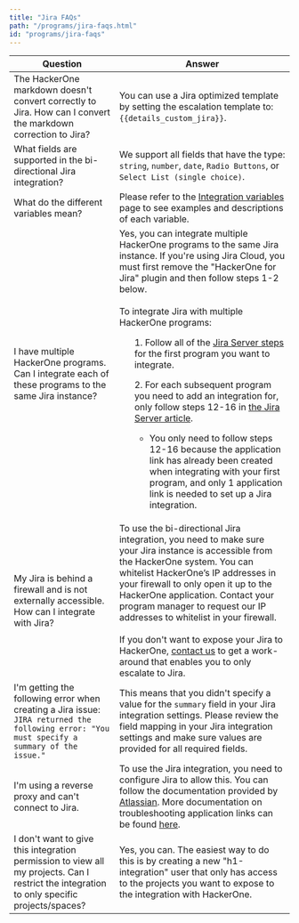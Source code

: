 ```yaml
---
title: "Jira FAQs"
path: "/programs/jira-faqs.html"
id: "programs/jira-faqs"
---
```


Question | Answer
-------- | ------
The HackerOne markdown doesn't convert correctly to Jira. How can I convert the markdown correction to Jira? | You can use a Jira optimized template by setting the escalation template to: `{{details_custom_jira}}`.
What fields are supported in the bi-directional Jira integration? | We support all fields that have the type: `string`, `number`, `date`, `Radio Buttons`, or `Select List (single choice)`.
What do the different variables mean? | Please refer to the [Integration variables](integration-variables.html) page to see examples and descriptions of each variable.
I have multiple HackerOne programs. Can I integrate each of these programs to the same Jira instance? | Yes, you can integrate multiple HackerOne programs to the same Jira instance. If you're using Jira Cloud, you must first remove the "HackerOne for Jira" plugin and then follow steps 1-2 below.<br><br>To integrate Jira with multiple HackerOne programs:<ul>1. Follow all of the [Jira Server steps](jira-server-integration.html) for the first program you want to integrate.</ul><ul>2. For each subsequent program you need to add an integration for, only follow steps 12-16 in [the Jira Server article](jira-server-integration.html).<ul><li>You only need to follow steps 12-16 because the application link has already been created when integrating with your first program, and only 1 application link is needed to set up a Jira integration.</li></ul></ul>
My Jira is behind a firewall and is not externally accessible. How can I integrate with Jira? | To use the bi-directional Jira integration, you need to make sure your Jira instance is accessible from the HackerOne system. You can whitelist HackerOne’s IP addresses in your firewall to only open it up to the HackerOne application. Contact your program manager to request our IP addresses to whitelist in your firewall.<br><br>If you don't want to expose your Jira to HackerOne, [contact us](https://support.hackerone.com/hc/en-us/requests/new) to get a work-around that enables you to only escalate to Jira.
I'm getting the following error when creating a Jira issue: `JIRA returned the following error: "You must specify a summary of the issue."` | This means that you didn't specify a value for the `summary` field in your Jira integration settings. Please review the field mapping in your Jira integration settings and make sure values are provided for all required fields.
I'm using a reverse proxy and can't connect to Jira. | To use the Jira integration, you need to configure Jira to allow this. You can follow the documentation provided by [Atlassian](https://confluence.atlassian.com/kb/reverse-proxy-and-application-link-troubleshooting-guide-719095279.html). More documentation on troubleshooting application links can be found [here](https://confluence.atlassian.com/kb/application-links-troubleshooting-guide-718668765.html).
I don't want to give this integration permission to view all my projects. Can I restrict the integration to only specific projects/spaces? | Yes, you can. The easiest way to do this is by creating a new "h1-integration" user that only has access to the projects you want to expose to the integration with HackerOne. 
